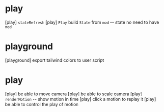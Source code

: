# play

[play] `stateRefresh`
[play] `Play` build `State` from `mod` -- state no need to have `mod`

# playground

[playground] export tailwind colors to user script

# play

[play] be able to move camera
[play] be able to scale camera
[play] `renderMotion` -- show motion in time
[play] click a motion to replay it
[play] be able to control the play of motion
